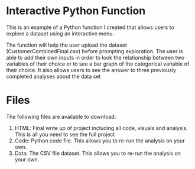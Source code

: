 # Interactive Python Function
This is an example of a Python function I created that allows users to explore a dataset using an interactive menu. 

The function will help the user upload the dataset (CustomerCombinedFinal.csv) before prompting exploration. The user is able to add their own inputs in order to look the relationship between two variables of their choice or to see a bar graph of the categorical variable of their choice. It also allows users to see the answer to three previously completed analyses about the data set

# Files
The following files are available to download:
1. HTML: Final write up of project including all code, visuals and analysis. This is all you need to see the full project
2. Code: Python code file. This allows you to re-run the analysis on your own.
3. Data: The CSV file dataset. This allows you to re-run the analysis on your own. 
